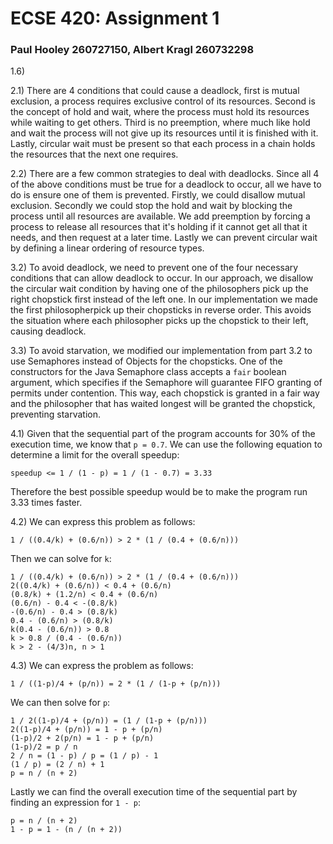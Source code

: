 # ECSE 420: Assignment 1

### Paul Hooley 260727150, Albert Kragl 260732298

1.6)

2.1) There are 4 conditions that could cause a deadlock, first is mutual exclusion, a process requires exclusive control of its resources. Second is the concept of hold and wait, where the process must hold its resources while waiting to get others. Third is no preemption, where much like hold and wait the process will not give up its resources until it is finished with it. Lastly, circular wait must be present so that each process in a chain holds the resources that the next one requires.

2.2) There are a few common strategies to deal with deadlocks. Since all 4 of the above conditions must be true for a deadlock to occur, all we have to do is ensure one of them is prevented. Firstly, we could disallow mutual exclusion. Secondly we could stop the hold and wait by blocking the process until all resources are available. We add preemption by forcing a process to release all resources that it's holding if it cannot get all that it needs, and then request at a later time. Lastly we can prevent circular wait by defining a linear ordering of resource types.

3.2) To avoid deadlock, we need to prevent one of the four necessary conditions that can allow deadlock to occur. In our approach, we disallow the circular wait condition by having one of the philosophers pick up the right chopstick first instead of the left one. In our implementation we made the first philosopherpick up their chopsticks in reverse order. This avoids the situation where each philosopher picks up the chopstick to their left, causing deadlock.

3.3) To avoid starvation, we modified our implementation from part 3.2 to use Semaphores instead of Objects for the chopsticks. One of the constructors for the Java Semaphore class accepts a `fair` boolean argument, which specifies if the Semaphore will guarantee FIFO granting of permits under contention. This way, each chopstick is granted in a fair way and the philosopher that has waited longest will be granted the chopstick, preventing starvation.

4.1) Given that the sequential part of the program accounts for 30% of the execution time, we know that `p = 0.7`. We can use the following equation to determine a limit for the overall speedup:

```
speedup <= 1 / (1 - p) = 1 / (1 - 0.7) = 3.33
```

Therefore the best possible speedup would be to make the program run 3.33 times faster.

4.2) We can express this problem as follows:

```
1 / ((0.4/k) + (0.6/n)) > 2 * (1 / (0.4 + (0.6/n)))
```

Then we can solve for `k`:

```
1 / ((0.4/k) + (0.6/n)) > 2 * (1 / (0.4 + (0.6/n)))
2((0.4/k) + (0.6/n)) < 0.4 + (0.6/n)
(0.8/k) + (1.2/n) < 0.4 + (0.6/n)
(0.6/n) - 0.4 < -(0.8/k)
-(0.6/n) - 0.4 > (0.8/k)
0.4 - (0.6/n) > (0.8/k)
k(0.4 - (0.6/n)) > 0.8
k > 0.8 / (0.4 - (0.6/n))
k > 2 - (4/3)n, n > 1
```

4.3) We can express the problem as follows:

```
1 / ((1-p)/4 + (p/n)) = 2 * (1 / (1-p + (p/n)))
```

We can then solve for `p`:

```
1 / 2((1-p)/4 + (p/n)) = (1 / (1-p + (p/n)))
2((1-p)/4 + (p/n)) = 1 - p + (p/n)
(1-p)/2 + 2(p/n) = 1 - p + (p/n)
(1-p)/2 = p / n
2 / n = (1 - p) / p = (1 / p) - 1
(1 / p) = (2 / n) + 1
p = n / (n + 2)
```

Lastly we can find the overall execution time of the sequential part by finding an expression for `1 - p`:

```
p = n / (n + 2)
1 - p = 1 - (n / (n + 2))
```
